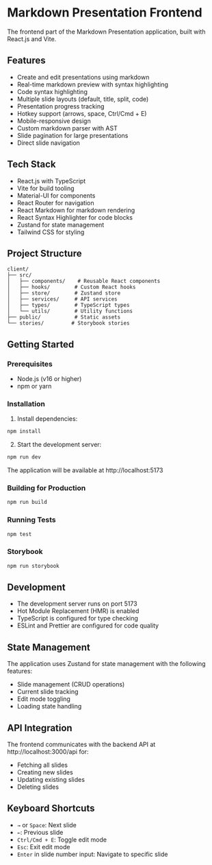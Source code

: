 # Markdown Presentation Frontend

The frontend part of the Markdown Presentation application, built with React.js and Vite.

## Features

- Create and edit presentations using markdown
- Real-time markdown preview with syntax highlighting
- Code syntax highlighting
- Multiple slide layouts (default, title, split, code)
- Presentation progress tracking
- Hotkey support (arrows, space, Ctrl/Cmd + E)
- Mobile-responsive design
- Custom markdown parser with AST
- Slide pagination for large presentations
- Direct slide navigation

## Tech Stack

- React.js with TypeScript
- Vite for build tooling
- Material-UI for components
- React Router for navigation
- React Markdown for markdown rendering
- React Syntax Highlighter for code blocks
- Zustand for state management
- Tailwind CSS for styling

## Project Structure

```
client/
├── src/
│   ├── components/    # Reusable React components
│   ├── hooks/        # Custom React hooks
│   ├── store/        # Zustand store
│   ├── services/     # API services
│   ├── types/        # TypeScript types
│   └── utils/        # Utility functions
├── public/           # Static assets
└── stories/         # Storybook stories
```

## Getting Started

### Prerequisites

- Node.js (v16 or higher)
- npm or yarn

### Installation

1. Install dependencies:
```bash
npm install
```

2. Start the development server:
```bash
npm run dev
```

The application will be available at http://localhost:5173

### Building for Production

```bash
npm run build
```

### Running Tests

```bash
npm test
```

### Storybook

```bash
npm run storybook
```

## Development

- The development server runs on port 5173
- Hot Module Replacement (HMR) is enabled
- TypeScript is configured for type checking
- ESLint and Prettier are configured for code quality

## State Management

The application uses Zustand for state management with the following features:
- Slide management (CRUD operations)
- Current slide tracking
- Edit mode toggling
- Loading state handling

## API Integration

The frontend communicates with the backend API at http://localhost:3000/api for:
- Fetching all slides
- Creating new slides
- Updating existing slides
- Deleting slides

## Keyboard Shortcuts

- `→` or `Space`: Next slide
- `←`: Previous slide
- `Ctrl/Cmd + E`: Toggle edit mode
- `Esc`: Exit edit mode
- `Enter` in slide number input: Navigate to specific slide
